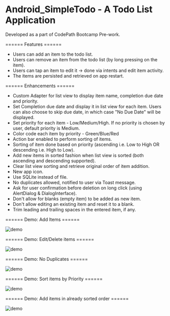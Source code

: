 # Android_SimpleTodo - A Todo List Application

Developed as a part of CodePath Bootcamp Pre-work.

====== Features ======
* Users can add an item to the todo list.
* Users can remove an item from the todo list (by long pressing on the item).
* Users can tap an item to edit it -> done via intents and edit item activity.
* The items are persisted and retrieved on app restart.

====== Enhancements ======
* Custom Adapter for list view to display item name, completion due date and priority.
* Set Completion due date and display it in list view for each item. Users can also choose to skip due date, in which case "No Due Date" will be displayed.
* Set priority for each item - Low/Medium/High. If no priority is chosen by user, default priority is Medium.
* Color code each item by priority - Green/Blue/Red
* Action bar enabled to perform sorting of items.
* Sorting of item done based on priority (ascending i.e. Low to High OR descending i.e. High to Low).
* Add new items in sorted fashion when list view is sorted (both ascending and descending supported).
* Clear list view sorting and retrieve original order of item addition.
* New app icon.
* Use SQLite instead of file.
* No duplicates allowed, notified to user via Toast message.
* Ask for user confirmation before deletion on long click (using AlertDialog & DialogInterface).
* Don't allow for blanks (empty item) to be added as new item.
* Don't allow editing an existing item and reset it to a blank.
* Trim leading and trailing spaces in the entered item, if any.

====== Demo: Add Items ======

![demo](screenshots/Initial.gif)

====== Demo: Edit/Delete items ======

![demo](screenshots/edit_delete_items.gif)

====== Demo: No Duplicates ======

![demo](screenshots/no_duplicate.gif)

====== Demo: Sort items by Priority ======

![demo](screenshots/sort_by_priority.gif)

====== Demo: Add items in already sorted order ======

![demo](screenshots/sorted_insert.gif)
